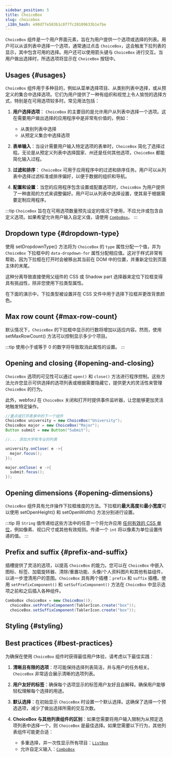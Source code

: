 ```yaml
---
sidebar_position: 5
title: ChoiceBox
slug: choicebox
_i18n_hash: e90d77e503b1c8f7fc20109633b1e7be
---
```

<DocChip chip='shadow' />
<DocChip chip='name' label="dwc-choicebox" />
<DocChip chip='since' label='23.05' />
<JavadocLink type="foundation" location="com/webforj/component/list/ChoiceBox" top='true'/>

<ParentLink parent="List" />

`ChoiceBox` 组件是一个用户界面元素，旨在为用户提供一个选项或选择的列表。用户可以从该列表中选择一个选项，通常通过点击 `ChoiceBox`，这会触发下拉列表的显示，其中包含可用的选择。用户还可以使用箭头键与 `ChoiceBox` 进行交互。当用户做出选择时，所选选项将显示在 `ChoiceBox` 按钮中。

## Usages {#usages}
`ChoiceBox` 组件用于多种目的，例如从菜单选择项目、从类别列表中选择，或从预定义的集合中选择选项。它们为用户提供了一种有组织和视觉上令人愉悦的选择方式，特别是在可用选项较多时。常见用法包括：

1. **用户选择选项**： `ChoiceBox` 的主要目的是允许用户从列表中选择一个选项。这在需要用户做出选择的应用程序中是非常有价值的，例如：
    - 从类别列表中选择
    - 从预定义集合中选择选项

2. **表单输入**：当设计需要用户输入特定选项的表单时，`ChoiceBox` 简化了选择过程。无论是从预定义列表中选择国家、州还是任何其他选项，`ChoiceBox` 都能简化输入过程。

3. **过滤和排序**： `ChoiceBox` 可用于应用程序中的过滤和排序任务。用户可以从列表中选择过滤标准或排序偏好，以便于数据的组织和导航。

4. **配置和设置**：当您的应用程序包含设置或配置选项时，`ChoiceBox` 为用户提供了一种直观的方式来调整偏好。用户可以从列表中选择设置，使其易于根据需要定制应用程序。

:::tip
`ChoiceBox` 旨在在可用选项数量预先设定的情况下使用，不应允许或包含自定义选项。如果希望允许用户输入自定义值，请使用 [`ComboBox`](./combo-box.md)。
:::

## Dropdown type {#dropdown-type}

使用 <JavadocLink type="foundation" location="com/webforj/component/list/DwcSelectDropdown" code='true' suffix='#setDropdownType(java.lang.String)'>setDropdownType()</JavadocLink> 方法将为 `ChoiceBox` 的 `type` 属性分配一个值，并为 `ChoiceBox` 下拉框中的 `data-dropdown-for` 属性分配相应值。这对于样式非常有帮助，因为下拉框在打开时会被移出其当前在 DOM 中的位置，并重新定位到页面主体的末尾。

<!-- ![example type](/img/components/_images/choicebox/type.png)
![example type](/img/components/_images/choicebox/type_zoomed.png) -->

这种分离导致直接使用父组件的 CSS 或 Shadow part 选择器来定位下拉框变得具有挑战性，除非您使用下拉类型属性。

在下面的演示中，下拉类型被设置并在 CSS 文件中用于选择下拉框并更改背景颜色。

<ComponentDemo 
path='/webforj/choiceboxdropdowntype?' 
javaE='https://raw.githubusercontent.com/webforj/webforj-documentation/refs/heads/main/src/main/java/com/webforj/samples/views/lists/choicebox/ChoiceboxDropdownTypeView.java'
cssURL='/css/lists/combobox/comboBoxDropDownType.css'
height='250px'
/>

## Max row count {#max-row-count}

默认情况下，`ChoiceBox` 的下拉框中显示的行数将增加以适应内容。然而，使用 <JavadocLink type="foundation" location="com/webforj/component/list/DwcSelectDropdown" code='true' suffix='#setMaxRowCount(int)'>setMaxRowCount()</JavadocLink> 方法可以控制显示多少个项目。

:::tip
使用小于或等于 0 的数字将导致取消此属性的设置。
:::

<ComponentDemo 
path='/webforj/choiceboxmaxrow?' 
javaE='https://raw.githubusercontent.com/webforj/webforj-documentation/refs/heads/main/src/main/java/com/webforj/samples/views/lists/choicebox/ChoiceboxMaxRowView.java'
height='450px'
/>

## Opening and closing {#opening-and-closing}

`ChoiceBox` 选项的可见性可以通过 `open()` 和 `close()` 方法进行程序控制。这些方法允许您显示可供选择的选项列表或根据需要隐藏它，提供更大的灵活性来管理 `ChoiceBox` 的行为。

此外，webforJ 在 `ChoiceBox` 关闭和打开时提供事件监听器，让您能够更加灵活地触发特定操作。

```Java
//重点或打开表单中的下一个组件
ChoiceBox university = new ChoiceBox("University");
ChoiceBox major = new ChoiceBox("Major");
Button submit = new Button("Submit");

//... 添加大学和专业的列表

university.onClose( e ->{
  major.focus();
});

major.onClose( e ->{
  submit.focus();
});
```

## Opening dimensions {#opening-dimensions}

`ChoiceBox` 组件具有允许操作下拉框维度的方法。下拉框的**最大高度**和**最小宽度**可以使用 <JavadocLink type="foundation" location="com/webforj/component/list/DwcSelectDropdown" code='true' suffix='#setOpenHeight(int)'>setOpenHeight()</JavadocLink> 和 <JavadocLink type="foundation" location="com/webforj/component/list/DwcSelectDropdown" code='true' suffix='#setOpenWidth(int)'>setOpenWidth()</JavadocLink> 方法分别进行设置。

:::tip
将 `String` 值传递给这些方法中的任意一个将允许应用 [任何有效的 CSS 单位](https://developer.mozilla.org/en-US/docs/Learn/CSS/Building_blocks/Values_and_units)，例如像素、视口尺寸或其他有效规则。传递一个 `int` 将以像素为单位设置传递的值。
:::

## Prefix and suffix {#prefix-and-suffix}

插槽提供了灵活的选项，以提高 `ChoiceBox` 的能力。您可以在 `ChoiceBox` 中嵌入图标、标签、加载旋转器、清除/重置功能、头像/个人资料图片和其他有益组件，以进一步澄清用户的意图。`ChoiceBox` 具有两个插槽：`prefix` 和 `suffix` 插槽。使用 `setPrefixComponent()` 和 `setSuffixComponent()` 方法在 `ChoiceBox` 中显示选项之前和之后插入各种组件。

```java
ComboBox choiceBox = new ChoiceBox());
  choiceBox.setPrefixComponent(TablerIcon.create("box"));
  choiceBox.setSuffixComponent(TablerIcon.create("box"));
```

## Styling {#styling}

<TableBuilder name="ChoiceBox" />

## Best practices {#best-practices}

为确保在使用 `ChoiceBox` 组件时获得最佳用户体验，请考虑以下最佳实践：

1. **清晰且有限的选项**：尽可能保持选择列表简洁，并与用户的任务相关。`ChoiceBox` 非常适合展示清晰的选项列表。

2. **用户友好的标签**：确保每个选项显示的标签用户友好且自解释。确保用户能够轻松理解每个选择的用途。

3. **默认选择**：在初始显示 `ChoiceBox` 时设置一个默认选择。这确保了选择一个预选选项，减少了做出选择所需的交互次数。

4. **ChoiceBox 与其他列表组件的区别**：如果您需要将用户输入限制为从预定选项列表中选择一个，则 `ChoiceBox` 是最佳选择。如果您需要以下行为，其他列表组件可能更合适：
    - 多重选择，并一次性显示所有项目：[`ListBox`](./list-box.md)
    - 允许自定义输入：[`ComboBox`](./combo-box.md)
